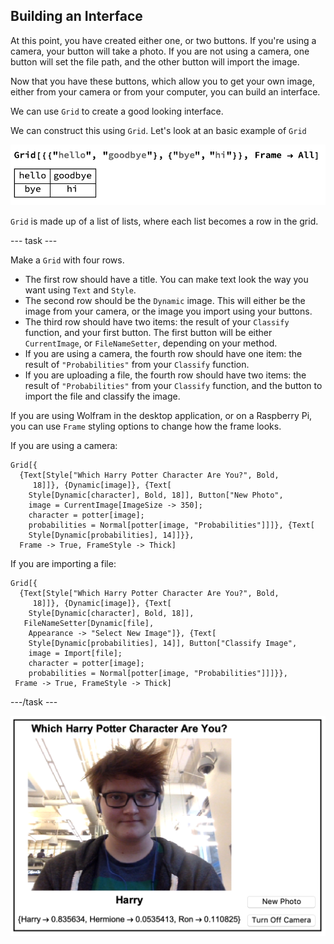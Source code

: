 ## Building an Interface

At this point, you have created either one, or two buttons. If you're using a camera, your button will take a photo. If you are not using a camera, one button will set the file path, and the other button will import the image.

Now that you have these buttons, which allow you to get your own image, either from your camera or from your computer, you can build an interface.

We can use `Grid` to create a good looking interface.

We can construct this using `Grid`.
Let's look at an basic example of `Grid`

![Grid](images/Grid.png)

`Grid` is made up of a list of lists, where each list becomes a row in the grid.

--- task ---

Make a `Grid` with four rows.

+ The first row should have a title. You can make text look the way you want using `Text` and `Style`.
+ The second row should be the `Dynamic` image. This will either be the image from your camera, or the image you import using your buttons.
+ The third row should have two items: the result of your `Classify` function, and your first button. The first button will be either `CurrentImage`, or `FileNameSetter`, depending on your method.
+ If you are using a camera, the fourth row should have one item: the result of `"Probabilities"` from your `Classify` function.
+ If you are uploading a file, the fourth row should have two items: the result of `"Probabilities"` from your `Classify` function, and the button to import the file and classify the image.

If you are using Wolfram in the desktop application, or on a Raspberry Pi, you can use `Frame` styling options to change how the frame looks.

If you are using a camera:
```
Grid[{
  {Text[Style["Which Harry Potter Character Are You?", Bold, 
     18]]}, {Dynamic[image]}, {Text[
    Style[Dynamic[character], Bold, 18]], Button["New Photo",
    image = CurrentImage[ImageSize -> 350];
    character = potter[image];
    probabilities = Normal[potter[image, "Probabilities"]]]}, {Text[
    Style[Dynamic[probabilities], 14]]}},
  Frame -> True, FrameStyle -> Thick]
```

If you are importing a file:

```
Grid[{
  {Text[Style["Which Harry Potter Character Are You?", Bold, 
     18]]}, {Dynamic[image]}, {Text[
    Style[Dynamic[character], Bold, 18]], 
   FileNameSetter[Dynamic[file], 
    Appearance -> "Select New Image"]}, {Text[
    Style[Dynamic[probabilities], 14]], Button["Classify Image",
    image = Import[file];
    character = potter[image];
    probabilities = Normal[potter[image, "Probabilities"]]]}}, 
 Frame -> True, FrameStyle -> Thick]
 ```
---/task ---

![Interface](images/firstcomplete.png)
